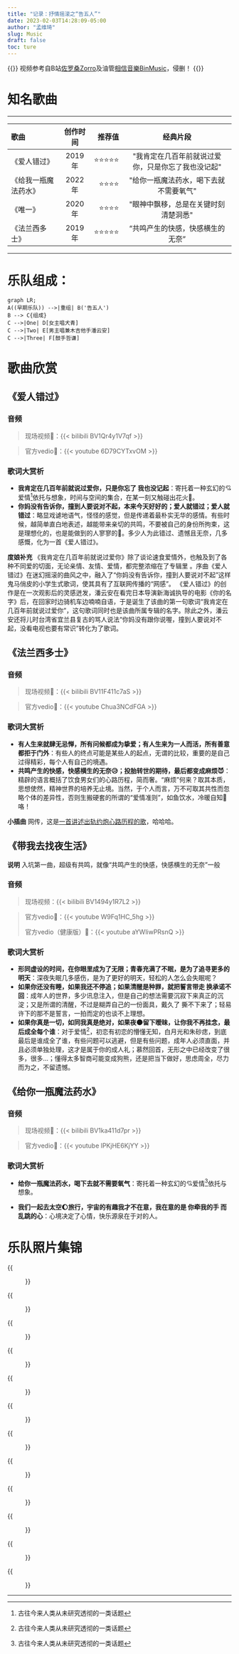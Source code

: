 ```yaml
---
title: "记录：抒情摇滚之“告五人”"
date: 2023-02-03T14:28:09-05:00
author: "孟维琦"
slug: Music
draft: false
toc: ture
---
```


{{<block class="reminder">}}
视频参考自B站[佐罗桑Zorro](https://space.bilibili.com/24192178?spm_id_from=333.337.search-card.all.click )及油管[相信音樂BinMusic](https://www.youtube.com/@binmusictaipei)，侵删！
{{<end>}}



# 知名歌曲

---

| 歌曲  | 创作时间  | 推荐值 | 经典片段 |
| :------------ |:---------------:| -----:| :-----------: |
| 《爱人错过》    |  2019年  | ⭐⭐⭐⭐⭐ | "我肯定在几百年前就说过爱你，只是你忘了我也没记起" |
| 《给我一瓶魔法药水》    |  2022年  |   ⭐⭐⭐⭐ | "给你一瓶魔法药水，喝下去就不需要氧气" |
| 《唯一》 | 2020年    |    ⭐⭐⭐⭐ | "眼神中飘移，总是在关键时刻清楚洞悉" |
| 《法兰西多士》 |  2019年  |    ⭐⭐⭐⭐⭐ | “共鸣产生的快感，快感横生的无奈” |

---

# 乐队组成：

```mermaid
graph LR;
A((早期乐队)) -->|重组| B('告五人')
B --> C{组成}
C -->|One| D[女主唱犬青]
C -->|Two| E[男主唱兼木吉他手潘云安]
C -->|Three| F[鼓手哲谦]
```



# 歌曲欣赏



## 《爱人错过》

### 音频

> 现场视频:link:：{{< bilibili BV1Qr4y1V7qf >}}

> 官方vedio:link:：{{< youtube 6D79CYTxvOM >}}

### 歌词大赏析

- **我肯定在几百年前就说过爱你，只是你忘了 我也没记起**：寄托着一种玄幻的:cupid:爱情[^1]依托与想象，时间与空间的集合，在某一刻又触碰出花火:stars:。
- **你妈没有告诉你，撞到人要说对不起，本来今天好好的；爱人就错过；爱人就错过**：略显戏谑地语气，怪怪的感觉，但是传递着最朴实无华的感情。有些时候，越简单直白地表述，越能带来亲切的共鸣，不要被自己的身份所拘束，这是理想化的，也是能做到的人寥寥的:balloon:。多少人为此错过、遗憾且无奈，几多感慨，化为一首《爱人错过》。


******度娘补充******
《我肯定在几百年前就说过爱你》除了谈论速食爱情外，也触及到了各种不同爱的切面，无论亲情、友情、爱情，都完整浓缩在了专辑里 。序曲《爱人错过》在迷幻摇滚的曲风之中，融入了“你妈没有告诉你，撞到人要说对不起”这样鬼马俏皮的小学生式歌词，使其具有了互联网传播的“网感”。
    《爱人错过》的创作是在一次观影后的灵感迸发，潘云安在看完日本导演新海诚执导的电影《你的名字》后，在回家时边骑机车边喃喃自语，于是诞生了该曲的第一句歌词“我肯定在几百年前就说过爱你”，这句歌词同时也是该曲所属专辑的名字。除此之外，潘云安还将儿时台湾省宜兰县复古的骂人说法“你妈没有跟你说喔，撞到人要说对不起，没看电视也要有常识”转化为了歌词。





## 《法兰西多士》

### 音频

> 现场视频:link:：{{< bilibili BV11F411c7aS >}}

> 官方vedio:link:：{{< youtube Chua3NCdFGA >}}

### 歌词大赏析

- **有人生来就肆无忌惮，所有问候都成为挚爱；有人生来为一人而活，所有善意都拒于门外**：有些人的终点可能是某些人的起点，无谓的比较，重要的是自己过得精彩，每个人有自己的境遇。
- **共鸣产生的快感，快感横生的无奈:disappointed_relieved:；投胎转世的期待，最后都变成麻烦:smiling_imp:**：精辟的语言概括了饮食男女们的心路历程，简而奢。“麻烦”何来？取其本质，思想使然，精神世界的培养无止境。当然，于个人而言，万不可取其共性而忽略个体的差异性，否则生搬硬套的所谓的“爱情准则”，如鱼饮水，冷暖自知:thought_balloon:咯！

******小插曲******
网传，这是[一首讲述出轨约炮心路历程的歌](https://www.zhihu.com/question/332126315)，哈哈哈。





## 《带我去找夜生活》

******说明******
入坑第一曲，超级有共鸣，就像“共鸣产生的快感，快感横生的无奈”一般

### 音频

> 现场视频：{{< bilibili BV1494y1R7L2 >}}

> 官方vedio:link:：{{< youtube W9Fq1HC_5hg >}}
>
> 官方vedio（健康版）:link:：{{< youtube aYWliwPRsnQ >}}

### 歌词大赏析

- **形同虚设的时间，在你眼里成为了无限；青春充满了不眠，是为了追寻更多的明天**：深夜失眠几多感伤，是为了更好的明天，轻松的人怎么会失眠呢？
- **如果你还没有睡，如果我还不停追；如果清醒是种罪，就把誓言带走 换承诺不回**：成年人的世界，多少讯息注入，但是自己的想法需要沉寂下来真正的沉淀；又是所谓的清醒，不过是糊弄自己的一份面具，戴久了 撕不下来了；轻易许下的那不是誓言，一拍而定的也谈不上理想。
- **如果你真是一切，如同我真是绝对，如果夜:new_moon:留下暧昧，让你我不再挂念，最后成全每个谁**：对于爱情[^1]，初恋有初恋的懵懂无知，白月光和朱砂痣，到底最后是谁成全了谁，有些问题可以逃避，但是有些问题，成年人必须直面，并且必须单独处理，这才是属于你的成人礼；慕然回首，无形之中已经改变了很多，很多...；懂得太多智商可能变成狗熊，还是把当下做好，思虑周全，尽力而为之，不留遗憾。



## 《给你一瓶魔法药水》

### 音频

> 现场视频:link:：{{< bilibili BV1ka411d7pr >}}

> 官方vedio:link:：{{< youtube lPKjHE6KjYY >}}

### 歌词大赏析

- **给你一瓶魔法药水，喝下去就不需要氧气**：寄托着一种玄幻的:cupid:爱情[^1]依托与想象。

- **我们一起去太空:moon:旅行，宇宙的有趣我才不在意，我在意的是 你牵我的手 而乱跳的心**：心境决定了心情，快乐源泉在于对的人。



# 乐队照片集锦

<div class="row">
<div class="col-12 col-md-6 col-lg-4 item">
{{<figure src="/image/音乐/告五人/潘云安.jpg" caption="潘云安">}}
</div>

<div class="col-12 col-md-6 col-lg-4 item">
{{<figure src="/image/音乐/告五人/犬青.jpg" caption="犬青">}}
</div>

<div class="col-12 col-md-6 col-lg-4 item">
{{<figure src="/image/音乐/告五人/哲谦.jpg" caption="哲谦">}}
</div>

<div class="col-12 col-md-6 col-lg-4 item">
{{<figure src="/image/音乐/告五人/爱人错过1.jpg" caption="爱人错过1">}}
</div>

<div class="col-12 col-md-6 col-lg-4 item">
{{<figure src="/image/音乐/告五人/爱人错过2.jpg" caption="爱人错过2">}}
</div>

<div class="col-12 col-md-6 col-lg-4 item">
{{<figure src="/image/音乐/告五人/爱人错过3.jpg" caption="爱人错过3">}}
</div>

<div class="col-12 col-md-6 col-lg-4 item">
{{<figure src="/image/音乐/告五人/宣传照1.jpg" caption="宣传照1">}}
</div>

<div class="col-12 col-md-6 col-lg-4 item">
{{<figure src="/image/音乐/告五人/宣传照2.jpg" caption="宣传照2">}}
</div>

<div class="col-12 col-md-6 col-lg-4 item">
{{<figure src="/image/音乐/告五人/宣传照3.jpg" caption="宣传照3">}}
</div>

<div class="col-12 col-md-6 col-lg-4 item">
{{<figure src="/image/音乐/告五人/日常合影1.jpg" caption="日常合影1">}}
</div>

<div class="col-12 col-md-6 col-lg-4 item">
{{<figure src="/image/音乐/告五人/日常合影2.jpg" caption="日常合影2">}}
</div>

<div class="col-12 col-md-6 col-lg-4 item">
{{<figure src="/image/音乐/告五人/日常合影3.jpg" caption="日常合影3">}}
</div>
</div>







------




[^1]: 古往今来人类从未研究透彻的一类话题